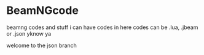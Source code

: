 # BeamNGcode
beamng codes and stuff
i can have codes in here
codes can be .lua, .jbeam or .json
yknow ya

welcome to the json branch
